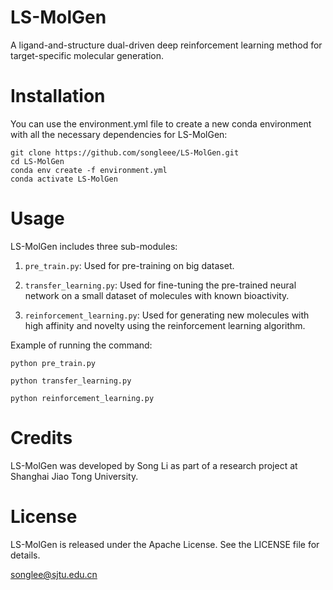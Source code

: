 # LS-MolGen
A ligand-and-structure dual-driven deep reinforcement learning method for target-specific molecular generation.

# Installation
You can use the environment.yml file to create a new conda environment with all the necessary dependencies for LS-MolGen:

```
git clone https://github.com/songleee/LS-MolGen.git
cd LS-MolGen
conda env create -f environment.yml
conda activate LS-MolGen
```

# Usage
LS-MolGen includes three sub-modules:

1. `pre_train.py`: Used for pre-training on big dataset.

2. `transfer_learning.py`: Used for fine-tuning the pre-trained neural network on a small dataset of molecules with known bioactivity.

3. `reinforcement_learning.py`: Used for generating new molecules with high affinity and novelty using the reinforcement learning algorithm.

Example of running the command:
```
python pre_train.py

python transfer_learning.py

python reinforcement_learning.py
```

# Credits
LS-MolGen was developed by Song Li as part of a research project at Shanghai Jiao Tong University.

# License
LS-MolGen is released under the Apache License. See the LICENSE file for details.




songlee@sjtu.edu.cn
